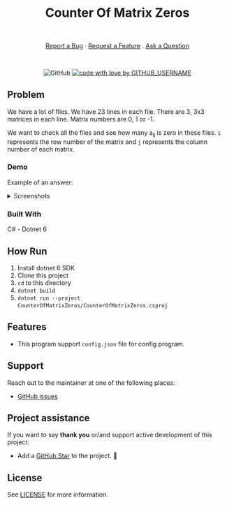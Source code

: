<div align="center">
  <h1>Counter Of Matrix Zeros</h1>
  <br />

<a href="https://github.com/HamidMolareza/SmallProjects/issues/new?assignees=&labels=bug&template=01_BUG_REPORT.md&title=bug%3A+">Report a Bug</a>
·
<a href="https://github.com/HamidMolareza/SmallProjects/issues/new?assignees=&labels=enhancement&template=02_FEATURE_REQUEST.md&title=feat%3A+">Request a Feature</a>
.
<a href="https://github.com/HamidMolareza/SmallProjects/issues/new?assignees=&labels=question&template=04_SUPPORT_QUESTION.md&title=support%3A+">Ask a Question</a>
</div>

<div align="center">
<br />

![GitHub](https://img.shields.io/github/license/HamidMolareza/SmallProjects)
[![code with love by GITHUB_USERNAME](https://img.shields.io/badge/%3C%2F%3E%20with%20%E2%99%A5%20by-Hamid_Molareza-ff1414.svg?style=flat-square)](https://github.com/HamidMolareza)

</div>

## Problem
We have a lot of files. We have 23 lines in each file. There are 3, 3x3 matrices in each line. Matrix numbers are 0, 1 or -1.

We want to check all the files and see how many a<sub>ij</sub> is zero in these files. `i` represents the row number of the matrix and `j` represents the column number of each matrix.

### Demo
Example of an answer:

<details>
<summary>Screenshots</summary>
In the picture you can see 8 lines of 23 lines.
<br>

![sample result](docs/0.jpg)

</details>

### Built With

C# - Dotnet 6

## How Run

1. Install dotnet 6 SDK
2. Clone this project
3. `cd` to this directory
4. `dotnet build`
5. `dotnet run --project CounterOfMatrixZeros/CounterOfMatrixZeros.csproj`

## Features

- This program support `config.json` file for config program. 

## Support

Reach out to the maintainer at one of the following places:

- [GitHub issues](https://github.com/HamidMolareza/SmallProjects/issues/new?assignees=&labels=question&template=04_SUPPORT_QUESTION.md&title=support%3A+)

## Project assistance

If you want to say **thank you** or/and support active development of this project:

- Add a [GitHub Star](https://github.com/HamidMolareza/SmallProjects) to the project.  🌟

## License

See [LICENSE](../LICENSE) for more information.


